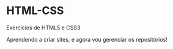 # HTML-CSS
 Exercícios de HTML5 e CSS3

Aprendendo a criar sites, e agora vou gerenciar os repositórios!